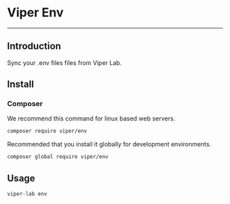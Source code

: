# Viper Env

---

## Introduction

Sync your .env files files from Viper Lab.

## Install

### Composer

We recommend this command for linux based web servers.

```bash
composer require viper/env
```

Recommended that you install it globally for development environments.

```bash
composer global require viper/env
```

## Usage

```bash
viper-lab env




```
